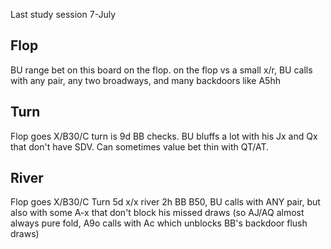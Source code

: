 Last study session 7-July

## Flop

BU range bet on this board on the flop. 
on the flop vs a small x/r, BU calls with any pair, any two broadways, and many backdoors like A5hh

## Turn

Flop goes X/B30/C turn is 9d BB checks. BU bluffs a lot with his Jx and Qx that don't have SDV. Can sometimes value bet thin with QT/AT. 


## River

Flop goes X/B30/C Turn 5d x/x river 2h BB B50, BU calls with ANY pair, but also with some A-x that don't block his missed draws (so AJ/AQ almost always pure fold, A9o calls with Ac which unblocks BB's backdoor flush draws) 
